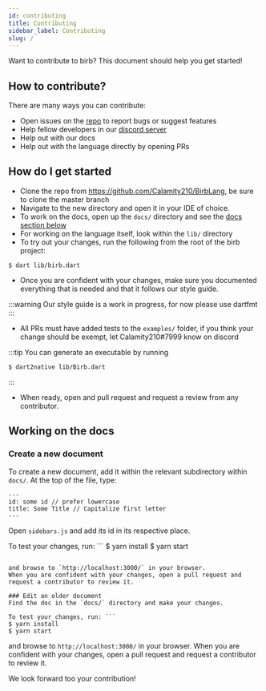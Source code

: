 ```yaml
---
id: contributing
title: Contributing
sidebar_label: Contributing
slug: /
---
```


Want to contribute to birb? This document should help you get started!
## How to contribute?
There are many ways you can contribute:
- Open issues on the [repo](https://github.com/Calamity210/BirbLang) to report bugs or suggest features
- Help fellow developers in our [discord server](https://discord.gg/TkNg8dH)
- Help out with our docs
- Help out with the language directly by opening PRs

## How do I get started
- Clone the repo from https://github.com/Calamity210/BirbLang, be sure to clone the master branch
- Navigate to the new directory and open it in your IDE of choice.
- To work on the docs, open up the `docs/` directory and see the [docs section below](#docs)
- For working on the language itself, look within the `lib/` directory
- To try out your changes, run the following from the root of the birb project:
```shell
$ dart lib/birb.dart
```
- Once you are confident with your changes, make sure you documented everything that is needed and that it follows our style guide.

:::warning
Our style guide is a work in progress, for now please use dartfmt
:::

- All PRs must have added tests to the `examples/` folder, if you think your change should be exempt, let Calamity210#7999 know on discord

:::tip You can generate an executable by running
```shell
$ dart2native lib/Birb.dart
```
:::

- When ready, open and pull request and request a review from any contributor.

## Working on the docs

### Create a new document
To create a new document, add it within the relevant subdirectory within `docs/`.
At the top of the file, type: 
```
---
id: some id // prefer lowercase
title: Some Title // Capitalize first letter
---
```

Open `sidebars.js` and add its id in its respective place.

To test your changes, run: ```
$ yarn install
$ yarn start
```

and browse to `http://localhost:3000/` in your browser.
When you are confident with your changes, open a pull request and request a contributor to review it.

### Edit an older document
Find the doc in the `docs/` directory and make your changes.

To test your changes, run: ```
$ yarn install
$ yarn start
```

and browse to `http://localhost:3000/` in your browser.
When you are confident with your changes, open a pull request and request a contributor to review it.

We look forward too your contribution!